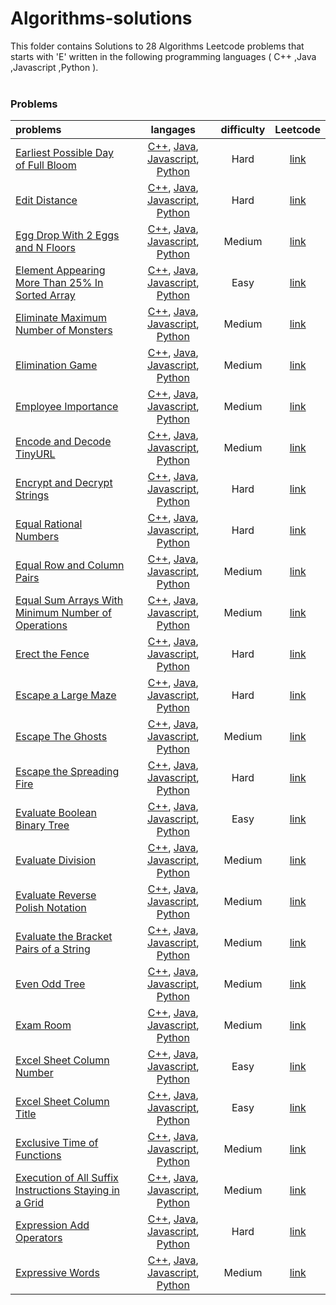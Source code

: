 # Algorithms-solutions
This folder contains Solutions to 28 Algorithms Leetcode problems that starts with 'E' written in the following programming languages ( C++ ,Java ,Javascript ,Python ).<br><br>
### Problems ###
|problems|langages|difficulty|Leetcode|
|:-------|:------:|:--------:|:------:|
|[Earliest Possible Day of Full Bloom](https://github.com/AnasImloul/Leetcode-solutions/tree/main/scripts/algorithms/E/Earliest%20Possible%20Day%20of%20Full%20Bloom/)|[C++](https://github.com/AnasImloul/Leetcode-solutions/tree/main/scripts/algorithms/E/Earliest%20Possible%20Day%20of%20Full%20Bloom/Earliest%20Possible%20Day%20of%20Full%20Bloom.cpp), [Java](https://github.com/AnasImloul/Leetcode-solutions/tree/main/scripts/algorithms/E/Earliest%20Possible%20Day%20of%20Full%20Bloom/Earliest%20Possible%20Day%20of%20Full%20Bloom.java), [Javascript](https://github.com/AnasImloul/Leetcode-solutions/tree/main/scripts/algorithms/E/Earliest%20Possible%20Day%20of%20Full%20Bloom/Earliest%20Possible%20Day%20of%20Full%20Bloom.js), [Python](https://github.com/AnasImloul/Leetcode-solutions/tree/main/scripts/algorithms/E/Earliest%20Possible%20Day%20of%20Full%20Bloom/Earliest%20Possible%20Day%20of%20Full%20Bloom.py)|Hard|[link](https://leetcode.com/problems/earliest-possible-day-of-full-bloom)|
|[Edit Distance](https://github.com/AnasImloul/Leetcode-solutions/tree/main/scripts/algorithms/E/Edit%20Distance/)|[C++](https://github.com/AnasImloul/Leetcode-solutions/tree/main/scripts/algorithms/E/Edit%20Distance/Edit%20Distance.cpp), [Java](https://github.com/AnasImloul/Leetcode-solutions/tree/main/scripts/algorithms/E/Edit%20Distance/Edit%20Distance.java), [Javascript](https://github.com/AnasImloul/Leetcode-solutions/tree/main/scripts/algorithms/E/Edit%20Distance/Edit%20Distance.js), [Python](https://github.com/AnasImloul/Leetcode-solutions/tree/main/scripts/algorithms/E/Edit%20Distance/Edit%20Distance.py)|Hard|[link](https://leetcode.com/problems/edit-distance)|
|[Egg Drop With 2 Eggs and N Floors](https://github.com/AnasImloul/Leetcode-solutions/tree/main/scripts/algorithms/E/Egg%20Drop%20With%202%20Eggs%20and%20N%20Floors/)|[C++](https://github.com/AnasImloul/Leetcode-solutions/tree/main/scripts/algorithms/E/Egg%20Drop%20With%202%20Eggs%20and%20N%20Floors/Egg%20Drop%20With%202%20Eggs%20and%20N%20Floors.cpp), [Java](https://github.com/AnasImloul/Leetcode-solutions/tree/main/scripts/algorithms/E/Egg%20Drop%20With%202%20Eggs%20and%20N%20Floors/Egg%20Drop%20With%202%20Eggs%20and%20N%20Floors.java), [Javascript](https://github.com/AnasImloul/Leetcode-solutions/tree/main/scripts/algorithms/E/Egg%20Drop%20With%202%20Eggs%20and%20N%20Floors/Egg%20Drop%20With%202%20Eggs%20and%20N%20Floors.js), [Python](https://github.com/AnasImloul/Leetcode-solutions/tree/main/scripts/algorithms/E/Egg%20Drop%20With%202%20Eggs%20and%20N%20Floors/Egg%20Drop%20With%202%20Eggs%20and%20N%20Floors.py)|Medium|[link](https://leetcode.com/problems/egg-drop-with-2-eggs-and-n-floors)|
|[Element Appearing More Than 25% In Sorted Array](https://github.com/AnasImloul/Leetcode-solutions/tree/main/scripts/algorithms/E/Element%20Appearing%20More%20Than%2025%25%20In%20Sorted%20Array/)|[C++](https://github.com/AnasImloul/Leetcode-solutions/tree/main/scripts/algorithms/E/Element%20Appearing%20More%20Than%2025%25%20In%20Sorted%20Array/Element%20Appearing%20More%20Than%2025%25%20In%20Sorted%20Array.cpp), [Java](https://github.com/AnasImloul/Leetcode-solutions/tree/main/scripts/algorithms/E/Element%20Appearing%20More%20Than%2025%25%20In%20Sorted%20Array/Element%20Appearing%20More%20Than%2025%25%20In%20Sorted%20Array.java), [Javascript](https://github.com/AnasImloul/Leetcode-solutions/tree/main/scripts/algorithms/E/Element%20Appearing%20More%20Than%2025%25%20In%20Sorted%20Array/Element%20Appearing%20More%20Than%2025%25%20In%20Sorted%20Array.js), [Python](https://github.com/AnasImloul/Leetcode-solutions/tree/main/scripts/algorithms/E/Element%20Appearing%20More%20Than%2025%25%20In%20Sorted%20Array/Element%20Appearing%20More%20Than%2025%25%20In%20Sorted%20Array.py)|Easy|[link](https://leetcode.com/problems/element-appearing-more-than-25-in-sorted-array)|
|[Eliminate Maximum Number of Monsters](https://github.com/AnasImloul/Leetcode-solutions/tree/main/scripts/algorithms/E/Eliminate%20Maximum%20Number%20of%20Monsters/)|[C++](https://github.com/AnasImloul/Leetcode-solutions/tree/main/scripts/algorithms/E/Eliminate%20Maximum%20Number%20of%20Monsters/Eliminate%20Maximum%20Number%20of%20Monsters.cpp), [Java](https://github.com/AnasImloul/Leetcode-solutions/tree/main/scripts/algorithms/E/Eliminate%20Maximum%20Number%20of%20Monsters/Eliminate%20Maximum%20Number%20of%20Monsters.java), [Javascript](https://github.com/AnasImloul/Leetcode-solutions/tree/main/scripts/algorithms/E/Eliminate%20Maximum%20Number%20of%20Monsters/Eliminate%20Maximum%20Number%20of%20Monsters.js), [Python](https://github.com/AnasImloul/Leetcode-solutions/tree/main/scripts/algorithms/E/Eliminate%20Maximum%20Number%20of%20Monsters/Eliminate%20Maximum%20Number%20of%20Monsters.py)|Medium|[link](https://leetcode.com/problems/eliminate-maximum-number-of-monsters)|
|[Elimination Game](https://github.com/AnasImloul/Leetcode-solutions/tree/main/scripts/algorithms/E/Elimination%20Game/)|[C++](https://github.com/AnasImloul/Leetcode-solutions/tree/main/scripts/algorithms/E/Elimination%20Game/Elimination%20Game.cpp), [Java](https://github.com/AnasImloul/Leetcode-solutions/tree/main/scripts/algorithms/E/Elimination%20Game/Elimination%20Game.java), [Javascript](https://github.com/AnasImloul/Leetcode-solutions/tree/main/scripts/algorithms/E/Elimination%20Game/Elimination%20Game.js), [Python](https://github.com/AnasImloul/Leetcode-solutions/tree/main/scripts/algorithms/E/Elimination%20Game/Elimination%20Game.py)|Medium|[link](https://leetcode.com/problems/elimination-game)|
|[Employee Importance](https://github.com/AnasImloul/Leetcode-solutions/tree/main/scripts/algorithms/E/Employee%20Importance/)|[C++](https://github.com/AnasImloul/Leetcode-solutions/tree/main/scripts/algorithms/E/Employee%20Importance/Employee%20Importance.cpp), [Java](https://github.com/AnasImloul/Leetcode-solutions/tree/main/scripts/algorithms/E/Employee%20Importance/Employee%20Importance.java), [Javascript](https://github.com/AnasImloul/Leetcode-solutions/tree/main/scripts/algorithms/E/Employee%20Importance/Employee%20Importance.js), [Python](https://github.com/AnasImloul/Leetcode-solutions/tree/main/scripts/algorithms/E/Employee%20Importance/Employee%20Importance.py)|Medium|[link](https://leetcode.com/problems/employee-importance)|
|[Encode and Decode TinyURL](https://github.com/AnasImloul/Leetcode-solutions/tree/main/scripts/algorithms/E/Encode%20and%20Decode%20TinyURL/)|[C++](https://github.com/AnasImloul/Leetcode-solutions/tree/main/scripts/algorithms/E/Encode%20and%20Decode%20TinyURL/Encode%20and%20Decode%20TinyURL.cpp), [Java](https://github.com/AnasImloul/Leetcode-solutions/tree/main/scripts/algorithms/E/Encode%20and%20Decode%20TinyURL/Encode%20and%20Decode%20TinyURL.java), [Javascript](https://github.com/AnasImloul/Leetcode-solutions/tree/main/scripts/algorithms/E/Encode%20and%20Decode%20TinyURL/Encode%20and%20Decode%20TinyURL.js), [Python](https://github.com/AnasImloul/Leetcode-solutions/tree/main/scripts/algorithms/E/Encode%20and%20Decode%20TinyURL/Encode%20and%20Decode%20TinyURL.py)|Medium|[link](https://leetcode.com/problems/encode-and-decode-tinyurl)|
|[Encrypt and Decrypt Strings](https://github.com/AnasImloul/Leetcode-solutions/tree/main/scripts/algorithms/E/Encrypt%20and%20Decrypt%20Strings/)|[C++](https://github.com/AnasImloul/Leetcode-solutions/tree/main/scripts/algorithms/E/Encrypt%20and%20Decrypt%20Strings/Encrypt%20and%20Decrypt%20Strings.cpp), [Java](https://github.com/AnasImloul/Leetcode-solutions/tree/main/scripts/algorithms/E/Encrypt%20and%20Decrypt%20Strings/Encrypt%20and%20Decrypt%20Strings.java), [Javascript](https://github.com/AnasImloul/Leetcode-solutions/tree/main/scripts/algorithms/E/Encrypt%20and%20Decrypt%20Strings/Encrypt%20and%20Decrypt%20Strings.js), [Python](https://github.com/AnasImloul/Leetcode-solutions/tree/main/scripts/algorithms/E/Encrypt%20and%20Decrypt%20Strings/Encrypt%20and%20Decrypt%20Strings.py)|Hard|[link](https://leetcode.com/problems/encrypt-and-decrypt-strings)|
|[Equal Rational Numbers](https://github.com/AnasImloul/Leetcode-solutions/tree/main/scripts/algorithms/E/Equal%20Rational%20Numbers/)|[C++](https://github.com/AnasImloul/Leetcode-solutions/tree/main/scripts/algorithms/E/Equal%20Rational%20Numbers/Equal%20Rational%20Numbers.cpp), [Java](https://github.com/AnasImloul/Leetcode-solutions/tree/main/scripts/algorithms/E/Equal%20Rational%20Numbers/Equal%20Rational%20Numbers.java), [Javascript](https://github.com/AnasImloul/Leetcode-solutions/tree/main/scripts/algorithms/E/Equal%20Rational%20Numbers/Equal%20Rational%20Numbers.js), [Python](https://github.com/AnasImloul/Leetcode-solutions/tree/main/scripts/algorithms/E/Equal%20Rational%20Numbers/Equal%20Rational%20Numbers.py)|Hard|[link](https://leetcode.com/problems/equal-rational-numbers)|
|[Equal Row and Column Pairs](https://github.com/AnasImloul/Leetcode-solutions/tree/main/scripts/algorithms/E/Equal%20Row%20and%20Column%20Pairs/)|[C++](https://github.com/AnasImloul/Leetcode-solutions/tree/main/scripts/algorithms/E/Equal%20Row%20and%20Column%20Pairs/Equal%20Row%20and%20Column%20Pairs.cpp), [Java](https://github.com/AnasImloul/Leetcode-solutions/tree/main/scripts/algorithms/E/Equal%20Row%20and%20Column%20Pairs/Equal%20Row%20and%20Column%20Pairs.java), [Javascript](https://github.com/AnasImloul/Leetcode-solutions/tree/main/scripts/algorithms/E/Equal%20Row%20and%20Column%20Pairs/Equal%20Row%20and%20Column%20Pairs.js), [Python](https://github.com/AnasImloul/Leetcode-solutions/tree/main/scripts/algorithms/E/Equal%20Row%20and%20Column%20Pairs/Equal%20Row%20and%20Column%20Pairs.py)|Medium|[link](https://leetcode.com/problems/equal-row-and-column-pairs)|
|[Equal Sum Arrays With Minimum Number of Operations](https://github.com/AnasImloul/Leetcode-solutions/tree/main/scripts/algorithms/E/Equal%20Sum%20Arrays%20With%20Minimum%20Number%20of%20Operations/)|[C++](https://github.com/AnasImloul/Leetcode-solutions/tree/main/scripts/algorithms/E/Equal%20Sum%20Arrays%20With%20Minimum%20Number%20of%20Operations/Equal%20Sum%20Arrays%20With%20Minimum%20Number%20of%20Operations.cpp), [Java](https://github.com/AnasImloul/Leetcode-solutions/tree/main/scripts/algorithms/E/Equal%20Sum%20Arrays%20With%20Minimum%20Number%20of%20Operations/Equal%20Sum%20Arrays%20With%20Minimum%20Number%20of%20Operations.java), [Javascript](https://github.com/AnasImloul/Leetcode-solutions/tree/main/scripts/algorithms/E/Equal%20Sum%20Arrays%20With%20Minimum%20Number%20of%20Operations/Equal%20Sum%20Arrays%20With%20Minimum%20Number%20of%20Operations.js), [Python](https://github.com/AnasImloul/Leetcode-solutions/tree/main/scripts/algorithms/E/Equal%20Sum%20Arrays%20With%20Minimum%20Number%20of%20Operations/Equal%20Sum%20Arrays%20With%20Minimum%20Number%20of%20Operations.py)|Medium|[link](https://leetcode.com/problems/equal-sum-arrays-with-minimum-number-of-operations)|
|[Erect the Fence](https://github.com/AnasImloul/Leetcode-solutions/tree/main/scripts/algorithms/E/Erect%20the%20Fence/)|[C++](https://github.com/AnasImloul/Leetcode-solutions/tree/main/scripts/algorithms/E/Erect%20the%20Fence/Erect%20the%20Fence.cpp), [Java](https://github.com/AnasImloul/Leetcode-solutions/tree/main/scripts/algorithms/E/Erect%20the%20Fence/Erect%20the%20Fence.java), [Javascript](https://github.com/AnasImloul/Leetcode-solutions/tree/main/scripts/algorithms/E/Erect%20the%20Fence/Erect%20the%20Fence.js), [Python](https://github.com/AnasImloul/Leetcode-solutions/tree/main/scripts/algorithms/E/Erect%20the%20Fence/Erect%20the%20Fence.py)|Hard|[link](https://leetcode.com/problems/erect-the-fence)|
|[Escape a Large Maze](https://github.com/AnasImloul/Leetcode-solutions/tree/main/scripts/algorithms/E/Escape%20a%20Large%20Maze/)|[C++](https://github.com/AnasImloul/Leetcode-solutions/tree/main/scripts/algorithms/E/Escape%20a%20Large%20Maze/Escape%20a%20Large%20Maze.cpp), [Java](https://github.com/AnasImloul/Leetcode-solutions/tree/main/scripts/algorithms/E/Escape%20a%20Large%20Maze/Escape%20a%20Large%20Maze.java), [Javascript](https://github.com/AnasImloul/Leetcode-solutions/tree/main/scripts/algorithms/E/Escape%20a%20Large%20Maze/Escape%20a%20Large%20Maze.js), [Python](https://github.com/AnasImloul/Leetcode-solutions/tree/main/scripts/algorithms/E/Escape%20a%20Large%20Maze/Escape%20a%20Large%20Maze.py)|Hard|[link](https://leetcode.com/problems/escape-a-large-maze)|
|[Escape The Ghosts](https://github.com/AnasImloul/Leetcode-solutions/tree/main/scripts/algorithms/E/Escape%20The%20Ghosts/)|[C++](https://github.com/AnasImloul/Leetcode-solutions/tree/main/scripts/algorithms/E/Escape%20The%20Ghosts/Escape%20The%20Ghosts.cpp), [Java](https://github.com/AnasImloul/Leetcode-solutions/tree/main/scripts/algorithms/E/Escape%20The%20Ghosts/Escape%20The%20Ghosts.java), [Javascript](https://github.com/AnasImloul/Leetcode-solutions/tree/main/scripts/algorithms/E/Escape%20The%20Ghosts/Escape%20The%20Ghosts.js), [Python](https://github.com/AnasImloul/Leetcode-solutions/tree/main/scripts/algorithms/E/Escape%20The%20Ghosts/Escape%20The%20Ghosts.py)|Medium|[link](https://leetcode.com/problems/escape-the-ghosts)|
|[Escape the Spreading Fire](https://github.com/AnasImloul/Leetcode-solutions/tree/main/scripts/algorithms/E/Escape%20the%20Spreading%20Fire/)|[C++](https://github.com/AnasImloul/Leetcode-solutions/tree/main/scripts/algorithms/E/Escape%20the%20Spreading%20Fire/Escape%20the%20Spreading%20Fire.cpp), [Java](https://github.com/AnasImloul/Leetcode-solutions/tree/main/scripts/algorithms/E/Escape%20the%20Spreading%20Fire/Escape%20the%20Spreading%20Fire.java), [Javascript](https://github.com/AnasImloul/Leetcode-solutions/tree/main/scripts/algorithms/E/Escape%20the%20Spreading%20Fire/Escape%20the%20Spreading%20Fire.js), [Python](https://github.com/AnasImloul/Leetcode-solutions/tree/main/scripts/algorithms/E/Escape%20the%20Spreading%20Fire/Escape%20the%20Spreading%20Fire.py)|Hard|[link](https://leetcode.com/problems/escape-the-spreading-fire)|
|[Evaluate Boolean Binary Tree](https://github.com/AnasImloul/Leetcode-solutions/tree/main/scripts/algorithms/E/Evaluate%20Boolean%20Binary%20Tree/)|[C++](https://github.com/AnasImloul/Leetcode-solutions/tree/main/scripts/algorithms/E/Evaluate%20Boolean%20Binary%20Tree/Evaluate%20Boolean%20Binary%20Tree.cpp), [Java](https://github.com/AnasImloul/Leetcode-solutions/tree/main/scripts/algorithms/E/Evaluate%20Boolean%20Binary%20Tree/Evaluate%20Boolean%20Binary%20Tree.java), [Javascript](https://github.com/AnasImloul/Leetcode-solutions/tree/main/scripts/algorithms/E/Evaluate%20Boolean%20Binary%20Tree/Evaluate%20Boolean%20Binary%20Tree.js), [Python](https://github.com/AnasImloul/Leetcode-solutions/tree/main/scripts/algorithms/E/Evaluate%20Boolean%20Binary%20Tree/Evaluate%20Boolean%20Binary%20Tree.py)|Easy|[link](https://leetcode.com/problems/evaluate-boolean-binary-tree)|
|[Evaluate Division](https://github.com/AnasImloul/Leetcode-solutions/tree/main/scripts/algorithms/E/Evaluate%20Division/)|[C++](https://github.com/AnasImloul/Leetcode-solutions/tree/main/scripts/algorithms/E/Evaluate%20Division/Evaluate%20Division.cpp), [Java](https://github.com/AnasImloul/Leetcode-solutions/tree/main/scripts/algorithms/E/Evaluate%20Division/Evaluate%20Division.java), [Javascript](https://github.com/AnasImloul/Leetcode-solutions/tree/main/scripts/algorithms/E/Evaluate%20Division/Evaluate%20Division.js), [Python](https://github.com/AnasImloul/Leetcode-solutions/tree/main/scripts/algorithms/E/Evaluate%20Division/Evaluate%20Division.py)|Medium|[link](https://leetcode.com/problems/evaluate-division)|
|[Evaluate Reverse Polish Notation](https://github.com/AnasImloul/Leetcode-solutions/tree/main/scripts/algorithms/E/Evaluate%20Reverse%20Polish%20Notation/)|[C++](https://github.com/AnasImloul/Leetcode-solutions/tree/main/scripts/algorithms/E/Evaluate%20Reverse%20Polish%20Notation/Evaluate%20Reverse%20Polish%20Notation.cpp), [Java](https://github.com/AnasImloul/Leetcode-solutions/tree/main/scripts/algorithms/E/Evaluate%20Reverse%20Polish%20Notation/Evaluate%20Reverse%20Polish%20Notation.java), [Javascript](https://github.com/AnasImloul/Leetcode-solutions/tree/main/scripts/algorithms/E/Evaluate%20Reverse%20Polish%20Notation/Evaluate%20Reverse%20Polish%20Notation.js), [Python](https://github.com/AnasImloul/Leetcode-solutions/tree/main/scripts/algorithms/E/Evaluate%20Reverse%20Polish%20Notation/Evaluate%20Reverse%20Polish%20Notation.py)|Medium|[link](https://leetcode.com/problems/evaluate-reverse-polish-notation)|
|[Evaluate the Bracket Pairs of a String](https://github.com/AnasImloul/Leetcode-solutions/tree/main/scripts/algorithms/E/Evaluate%20the%20Bracket%20Pairs%20of%20a%20String/)|[C++](https://github.com/AnasImloul/Leetcode-solutions/tree/main/scripts/algorithms/E/Evaluate%20the%20Bracket%20Pairs%20of%20a%20String/Evaluate%20the%20Bracket%20Pairs%20of%20a%20String.cpp), [Java](https://github.com/AnasImloul/Leetcode-solutions/tree/main/scripts/algorithms/E/Evaluate%20the%20Bracket%20Pairs%20of%20a%20String/Evaluate%20the%20Bracket%20Pairs%20of%20a%20String.java), [Javascript](https://github.com/AnasImloul/Leetcode-solutions/tree/main/scripts/algorithms/E/Evaluate%20the%20Bracket%20Pairs%20of%20a%20String/Evaluate%20the%20Bracket%20Pairs%20of%20a%20String.js), [Python](https://github.com/AnasImloul/Leetcode-solutions/tree/main/scripts/algorithms/E/Evaluate%20the%20Bracket%20Pairs%20of%20a%20String/Evaluate%20the%20Bracket%20Pairs%20of%20a%20String.py)|Medium|[link](https://leetcode.com/problems/evaluate-the-bracket-pairs-of-a-string)|
|[Even Odd Tree](https://github.com/AnasImloul/Leetcode-solutions/tree/main/scripts/algorithms/E/Even%20Odd%20Tree/)|[C++](https://github.com/AnasImloul/Leetcode-solutions/tree/main/scripts/algorithms/E/Even%20Odd%20Tree/Even%20Odd%20Tree.cpp), [Java](https://github.com/AnasImloul/Leetcode-solutions/tree/main/scripts/algorithms/E/Even%20Odd%20Tree/Even%20Odd%20Tree.java), [Javascript](https://github.com/AnasImloul/Leetcode-solutions/tree/main/scripts/algorithms/E/Even%20Odd%20Tree/Even%20Odd%20Tree.js), [Python](https://github.com/AnasImloul/Leetcode-solutions/tree/main/scripts/algorithms/E/Even%20Odd%20Tree/Even%20Odd%20Tree.py)|Medium|[link](https://leetcode.com/problems/even-odd-tree)|
|[Exam Room](https://github.com/AnasImloul/Leetcode-solutions/tree/main/scripts/algorithms/E/Exam%20Room/)|[C++](https://github.com/AnasImloul/Leetcode-solutions/tree/main/scripts/algorithms/E/Exam%20Room/Exam%20Room.cpp), [Java](https://github.com/AnasImloul/Leetcode-solutions/tree/main/scripts/algorithms/E/Exam%20Room/Exam%20Room.java), [Javascript](https://github.com/AnasImloul/Leetcode-solutions/tree/main/scripts/algorithms/E/Exam%20Room/Exam%20Room.js), [Python](https://github.com/AnasImloul/Leetcode-solutions/tree/main/scripts/algorithms/E/Exam%20Room/Exam%20Room.py)|Medium|[link](https://leetcode.com/problems/exam-room)|
|[Excel Sheet Column Number](https://github.com/AnasImloul/Leetcode-solutions/tree/main/scripts/algorithms/E/Excel%20Sheet%20Column%20Number/)|[C++](https://github.com/AnasImloul/Leetcode-solutions/tree/main/scripts/algorithms/E/Excel%20Sheet%20Column%20Number/Excel%20Sheet%20Column%20Number.cpp), [Java](https://github.com/AnasImloul/Leetcode-solutions/tree/main/scripts/algorithms/E/Excel%20Sheet%20Column%20Number/Excel%20Sheet%20Column%20Number.java), [Javascript](https://github.com/AnasImloul/Leetcode-solutions/tree/main/scripts/algorithms/E/Excel%20Sheet%20Column%20Number/Excel%20Sheet%20Column%20Number.js), [Python](https://github.com/AnasImloul/Leetcode-solutions/tree/main/scripts/algorithms/E/Excel%20Sheet%20Column%20Number/Excel%20Sheet%20Column%20Number.py)|Easy|[link](https://leetcode.com/problems/excel-sheet-column-number)|
|[Excel Sheet Column Title](https://github.com/AnasImloul/Leetcode-solutions/tree/main/scripts/algorithms/E/Excel%20Sheet%20Column%20Title/)|[C++](https://github.com/AnasImloul/Leetcode-solutions/tree/main/scripts/algorithms/E/Excel%20Sheet%20Column%20Title/Excel%20Sheet%20Column%20Title.cpp), [Java](https://github.com/AnasImloul/Leetcode-solutions/tree/main/scripts/algorithms/E/Excel%20Sheet%20Column%20Title/Excel%20Sheet%20Column%20Title.java), [Javascript](https://github.com/AnasImloul/Leetcode-solutions/tree/main/scripts/algorithms/E/Excel%20Sheet%20Column%20Title/Excel%20Sheet%20Column%20Title.js), [Python](https://github.com/AnasImloul/Leetcode-solutions/tree/main/scripts/algorithms/E/Excel%20Sheet%20Column%20Title/Excel%20Sheet%20Column%20Title.py)|Easy|[link](https://leetcode.com/problems/excel-sheet-column-title)|
|[Exclusive Time of Functions](https://github.com/AnasImloul/Leetcode-solutions/tree/main/scripts/algorithms/E/Exclusive%20Time%20of%20Functions/)|[C++](https://github.com/AnasImloul/Leetcode-solutions/tree/main/scripts/algorithms/E/Exclusive%20Time%20of%20Functions/Exclusive%20Time%20of%20Functions.cpp), [Java](https://github.com/AnasImloul/Leetcode-solutions/tree/main/scripts/algorithms/E/Exclusive%20Time%20of%20Functions/Exclusive%20Time%20of%20Functions.java), [Javascript](https://github.com/AnasImloul/Leetcode-solutions/tree/main/scripts/algorithms/E/Exclusive%20Time%20of%20Functions/Exclusive%20Time%20of%20Functions.js), [Python](https://github.com/AnasImloul/Leetcode-solutions/tree/main/scripts/algorithms/E/Exclusive%20Time%20of%20Functions/Exclusive%20Time%20of%20Functions.py)|Medium|[link](https://leetcode.com/problems/exclusive-time-of-functions)|
|[Execution of All Suffix Instructions Staying in a Grid](https://github.com/AnasImloul/Leetcode-solutions/tree/main/scripts/algorithms/E/Execution%20of%20All%20Suffix%20Instructions%20Staying%20in%20a%20Grid/)|[C++](https://github.com/AnasImloul/Leetcode-solutions/tree/main/scripts/algorithms/E/Execution%20of%20All%20Suffix%20Instructions%20Staying%20in%20a%20Grid/Execution%20of%20All%20Suffix%20Instructions%20Staying%20in%20a%20Grid.cpp), [Java](https://github.com/AnasImloul/Leetcode-solutions/tree/main/scripts/algorithms/E/Execution%20of%20All%20Suffix%20Instructions%20Staying%20in%20a%20Grid/Execution%20of%20All%20Suffix%20Instructions%20Staying%20in%20a%20Grid.java), [Javascript](https://github.com/AnasImloul/Leetcode-solutions/tree/main/scripts/algorithms/E/Execution%20of%20All%20Suffix%20Instructions%20Staying%20in%20a%20Grid/Execution%20of%20All%20Suffix%20Instructions%20Staying%20in%20a%20Grid.js), [Python](https://github.com/AnasImloul/Leetcode-solutions/tree/main/scripts/algorithms/E/Execution%20of%20All%20Suffix%20Instructions%20Staying%20in%20a%20Grid/Execution%20of%20All%20Suffix%20Instructions%20Staying%20in%20a%20Grid.py)|Medium|[link](https://leetcode.com/problems/execution-of-all-suffix-instructions-staying-in-a-grid)|
|[Expression Add Operators](https://github.com/AnasImloul/Leetcode-solutions/tree/main/scripts/algorithms/E/Expression%20Add%20Operators/)|[C++](https://github.com/AnasImloul/Leetcode-solutions/tree/main/scripts/algorithms/E/Expression%20Add%20Operators/Expression%20Add%20Operators.cpp), [Java](https://github.com/AnasImloul/Leetcode-solutions/tree/main/scripts/algorithms/E/Expression%20Add%20Operators/Expression%20Add%20Operators.java), [Javascript](https://github.com/AnasImloul/Leetcode-solutions/tree/main/scripts/algorithms/E/Expression%20Add%20Operators/Expression%20Add%20Operators.js), [Python](https://github.com/AnasImloul/Leetcode-solutions/tree/main/scripts/algorithms/E/Expression%20Add%20Operators/Expression%20Add%20Operators.py)|Hard|[link](https://leetcode.com/problems/expression-add-operators)|
|[Expressive Words](https://github.com/AnasImloul/Leetcode-solutions/tree/main/scripts/algorithms/E/Expressive%20Words/)|[C++](https://github.com/AnasImloul/Leetcode-solutions/tree/main/scripts/algorithms/E/Expressive%20Words/Expressive%20Words.cpp), [Java](https://github.com/AnasImloul/Leetcode-solutions/tree/main/scripts/algorithms/E/Expressive%20Words/Expressive%20Words.java), [Javascript](https://github.com/AnasImloul/Leetcode-solutions/tree/main/scripts/algorithms/E/Expressive%20Words/Expressive%20Words.js), [Python](https://github.com/AnasImloul/Leetcode-solutions/tree/main/scripts/algorithms/E/Expressive%20Words/Expressive%20Words.py)|Medium|[link](https://leetcode.com/problems/expressive-words)|
